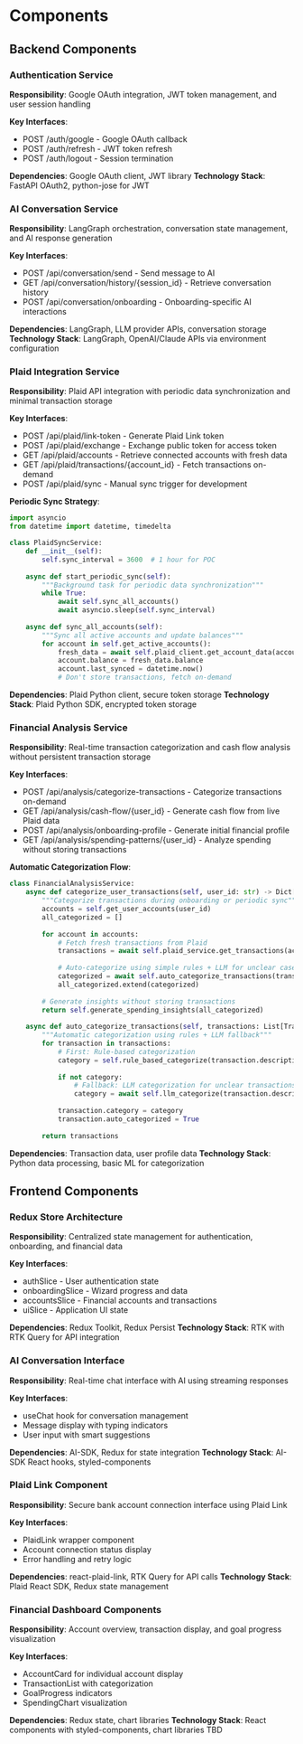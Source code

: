 # Components

## Backend Components

### Authentication Service
**Responsibility**: Google OAuth integration, JWT token management, and user session handling

**Key Interfaces**:
- POST /auth/google - Google OAuth callback
- POST /auth/refresh - JWT token refresh
- POST /auth/logout - Session termination

**Dependencies**: Google OAuth client, JWT library
**Technology Stack**: FastAPI OAuth2, python-jose for JWT

### AI Conversation Service  
**Responsibility**: LangGraph orchestration, conversation state management, and AI response generation

**Key Interfaces**:
- POST /api/conversation/send - Send message to AI
- GET /api/conversation/history/{session_id} - Retrieve conversation history
- POST /api/conversation/onboarding - Onboarding-specific AI interactions

**Dependencies**: LangGraph, LLM provider APIs, conversation storage
**Technology Stack**: LangGraph, OpenAI/Claude APIs via environment configuration

### Plaid Integration Service
**Responsibility**: Plaid API integration with periodic data synchronization and minimal transaction storage

**Key Interfaces**:
- POST /api/plaid/link-token - Generate Plaid Link token
- POST /api/plaid/exchange - Exchange public token for access token  
- GET /api/plaid/accounts - Retrieve connected accounts with fresh data
- GET /api/plaid/transactions/{account_id} - Fetch transactions on-demand
- POST /api/plaid/sync - Manual sync trigger for development

**Periodic Sync Strategy**:
```python
import asyncio
from datetime import datetime, timedelta

class PlaidSyncService:
    def __init__(self):
        self.sync_interval = 3600  # 1 hour for POC
        
    async def start_periodic_sync(self):
        """Background task for periodic data synchronization"""
        while True:
            await self.sync_all_accounts()
            await asyncio.sleep(self.sync_interval)
    
    async def sync_all_accounts(self):
        """Sync all active accounts and update balances"""
        for account in self.get_active_accounts():
            fresh_data = await self.plaid_client.get_account_data(account.plaid_access_token)
            account.balance = fresh_data.balance
            account.last_synced = datetime.now()
            # Don't store transactions, fetch on-demand
```

**Dependencies**: Plaid Python client, secure token storage
**Technology Stack**: Plaid Python SDK, encrypted token storage

### Financial Analysis Service
**Responsibility**: Real-time transaction categorization and cash flow analysis without persistent transaction storage

**Key Interfaces**:
- POST /api/analysis/categorize-transactions - Categorize transactions on-demand
- GET /api/analysis/cash-flow/{user_id} - Generate cash flow from live Plaid data
- POST /api/analysis/onboarding-profile - Generate initial financial profile
- GET /api/analysis/spending-patterns/{user_id} - Analyze spending without storing transactions

**Automatic Categorization Flow**:
```python
class FinancialAnalysisService:
    async def categorize_user_transactions(self, user_id: str) -> Dict[str, Any]:
        """Categorize transactions during onboarding or periodic sync"""
        accounts = self.get_user_accounts(user_id)
        all_categorized = []
        
        for account in accounts:
            # Fetch fresh transactions from Plaid
            transactions = await self.plaid_service.get_transactions(account.id)
            
            # Auto-categorize using simple rules + LLM for unclear cases
            categorized = await self.auto_categorize_transactions(transactions)
            all_categorized.extend(categorized)
        
        # Generate insights without storing transactions
        return self.generate_spending_insights(all_categorized)
    
    async def auto_categorize_transactions(self, transactions: List[Transaction]) -> List[Transaction]:
        """Automatic categorization using rules + LLM fallback"""
        for transaction in transactions:
            # First: Rule-based categorization
            category = self.rule_based_categorize(transaction.description)
            
            if not category:
                # Fallback: LLM categorization for unclear transactions
                category = await self.llm_categorize(transaction.description)
            
            transaction.category = category
            transaction.auto_categorized = True
            
        return transactions
```

**Dependencies**: Transaction data, user profile data
**Technology Stack**: Python data processing, basic ML for categorization

## Frontend Components

### Redux Store Architecture
**Responsibility**: Centralized state management for authentication, onboarding, and financial data

**Key Interfaces**:
- authSlice - User authentication state
- onboardingSlice - Wizard progress and data
- accountsSlice - Financial accounts and transactions
- uiSlice - Application UI state

**Dependencies**: Redux Toolkit, Redux Persist
**Technology Stack**: RTK with RTK Query for API integration

### AI Conversation Interface  
**Responsibility**: Real-time chat interface with AI using streaming responses

**Key Interfaces**:
- useChat hook for conversation management
- Message display with typing indicators
- User input with smart suggestions

**Dependencies**: AI-SDK, Redux for state integration
**Technology Stack**: AI-SDK React hooks, styled-components

### Plaid Link Component
**Responsibility**: Secure bank account connection interface using Plaid Link

**Key Interfaces**:
- PlaidLink wrapper component
- Account connection status display
- Error handling and retry logic

**Dependencies**: react-plaid-link, RTK Query for API calls
**Technology Stack**: Plaid React SDK, Redux state management

### Financial Dashboard Components
**Responsibility**: Account overview, transaction display, and goal progress visualization

**Key Interfaces**:
- AccountCard for individual account display
- TransactionList with categorization
- GoalProgress indicators
- SpendingChart visualization

**Dependencies**: Redux state, chart libraries
**Technology Stack**: React components with styled-components, chart libraries TBD
